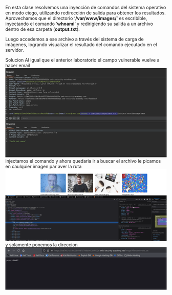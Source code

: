 En esta clase resolvemos una inyección de comandos del sistema operativo en modo ciego, utilizando redirección de salida para obtener los resultados. Aprovechamos que el directorio ‘**/var/www/images/**‘ es escribible, inyectando el comando ‘**whoami**‘ y redirigiendo su salida a un archivo dentro de esa carpeta (**output.txt**).

Luego accedemos a ese archivo a través del sistema de carga de imágenes, logrando visualizar el resultado del comando ejecutado en el servidor.

Solucion
Al igual que el anterior laboratorio el campo vulnerable vuelve a hacer email
![Pasted_image_20250813232245.png](Imagenes/Pasted_image_20250813232245.png)
injectamos el comando y ahora quedaria ir a buscar el archivo le picamos en caulquier imagen par aver la ruta
![Pasted_image_20250813232332.png](Imagenes/Pasted_image_20250813232332.png)
y solamente ponemos la direccion
![Pasted_image_20250813232506.png](Imagenes/Pasted_image_20250813232506.png)

